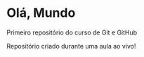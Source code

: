 # Olá, Mundo
Primeiro repositório do curso de Git e GitHub


Repositório criado durante uma aula ao vivo!
